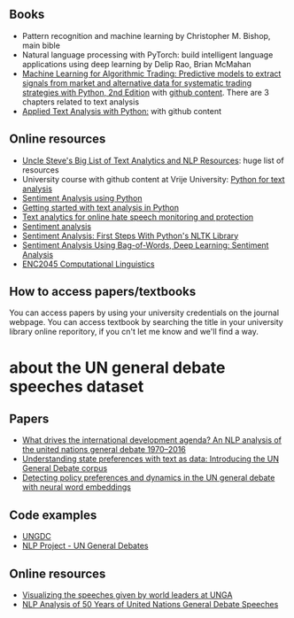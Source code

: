 ## Books
- Pattern recognition and machine learning by Christopher M. Bishop, main bible
- Natural language processing with PyTorch: build intelligent language applications using deep learning by Delip Rao, Brian McMahan
- [Machine Learning for Algorithmic Trading: Predictive models to extract signals from market and alternative data for systematic trading strategies with Python, 2nd Edition](https://www.amazon.com/Machine-Learning-Algorithmic-Trading-alternative/dp/1839217715?pf_rd_r=GZH2XZ35GB3BET09PCCA&pf_rd_p=c5b6893a-24f2-4a59-9d4b-aff5065c90ec&pd_rd_r=91a679c7-f069-4a6e-bdbb-a2b3f548f0c8&pd_rd_w=2B0Q0&pd_rd_wg=GMY5S&ref_=pd_gw_ci_mcx_mr_hp_d) with [github content](https://github.com/stefan-jansen/machine-learning-for-trading). There are 3 chapters related to text analysis
- [Applied Text Analysis with Python:](https://github.com/foxbook/atap) with github content


## Online resources
- [Uncle Steve's Big List of Text Analytics and NLP Resources](https://github.com/stepthom/text_mining_resources): huge list of resources
- University course with github content at Vrije University: [Python for text analysis](https://github.com/cltl/python-for-text-analysis)
- [Sentiment Analysis using Python](https://techvidvan.com/tutorials/python-sentiment-analysis/)
- [Getting started with text analysis in Python](https://towardsdatascience.com/getting-started-with-text-analysis-in-python-ca13590eb4f7)
- [Text analytics for online hate speech monitoring and protection](https://www.unhcr.org/innovation/text-analytics-for-online-hate-speech-monitoring-and-protection/)
- [Sentiment analysis](https://pub.towardsai.net/sentiment-analysis-opinion-mining-with-python-nlp-tutorial-d1f173ca4e3c#a5cb)
- [Sentiment Analysis: First Steps With Python's NLTK Library](https://realpython.com/python-nltk-sentiment-analysis/)
- [Sentiment Analysis Using Bag-of-Words, Deep Learning: Sentiment Analysis](https://alvinntnu.github.io/NTNU_ENC2045_LECTURES/nlp/ml-sklearn-classification.html)
- [ENC2045 Computational Linguistics](https://alvinntnu.github.io/NTNU_ENC2045_LECTURES/intro.html)



## How to access papers/textbooks
You can access papers by using your university credentials on the journal webpage. You can access textbook by searching the title in your university library online reporitory, if you cn't let me know and we'll find a way.

# about the UN general debate speeches dataset

## Papers 
- [What drives the international development agenda? An NLP analysis of the united nations general debate 1970–2016](https://ieeexplore.ieee.org/abstract/document/8253221)
- [Understanding state preferences with text as data: Introducing the UN General Debate corpus](https://journals.sagepub.com/doi/full/10.1177/2053168017712821)
- [Detecting policy preferences and dynamics in the UN general debate with neural word embeddings](https://ieeexplore.ieee.org/abstract/document/8253197)

## Code examples
- [UNGDC](https://github.com/nicolasdz/UNGDC)
- [NLP Project - UN General Debates](https://www.kaggle.com/code/lillyraud/nlp-project-un-general-debates/notebook)

## Online resources
- [Visualizing the speeches given by world leaders at UNGA](https://towardsdatascience.com/visualizing-the-speeches-of-world-leaders-at-unga-d7319e00e180)
- [NLP Analysis of 50 Years of United Nations General Debate Speeches](https://medium.com/@anushkocharyan/nlp-analysis-of-50-years-of-united-nations-general-debate-speeches-61dc3bed3c11)
